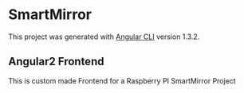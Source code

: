 # SmartMirror

This project was generated with [Angular CLI](https://github.com/angular/angular-cli) version 1.3.2.

## Angular2 Frontend

This is custom made Frontend for a Raspberry PI SmartMirror Project
